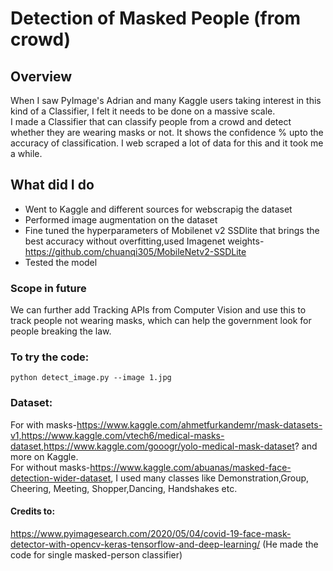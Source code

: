 # Detection of Masked People (from crowd) 
## Overview
When I saw PyImage's Adrian and many Kaggle users taking interest in this kind of a Classifier, I felt it needs to be done on a massive scale.</br>
I made a Classifier that can classify people from a crowd and detect whether they are wearing masks or not. It shows the confidence % upto the accuracy of classification. I web scraped a lot of data for this and it took me a while. </br>
## What did I do
- Went to Kaggle and different sources for webscrapig the dataset
- Performed image augmentation on the dataset
- Fine tuned the hyperparameters of Mobilenet v2 SSDlite that brings the best accuracy without overfitting,used Imagenet weights- https://github.com/chuanqi305/MobileNetv2-SSDLite
- Tested the model

### Scope in future
We can further add Tracking APIs from Computer Vision and use this to track people not wearing masks, which can help the government look for people breaking the law. 

### To try the code:
 ```python detect_image.py --image 1.jpg```
### Dataset:
For with masks-https://www.kaggle.com/ahmetfurkandemr/mask-datasets-v1,https://www.kaggle.com/vtech6/medical-masks-dataset,https://www.kaggle.com/gooogr/yolo-medical-mask-dataset? and more on Kaggle.</br> 
For without masks-https://www.kaggle.com/abuanas/masked-face-detection-wider-dataset, I used many classes like Demonstration,Group, Cheering, Meeting, Shopper,Dancing, Handshakes etc. 

#### Credits to:
https://www.pyimagesearch.com/2020/05/04/covid-19-face-mask-detector-with-opencv-keras-tensorflow-and-deep-learning/
(He made the code for single masked-person classifier)



